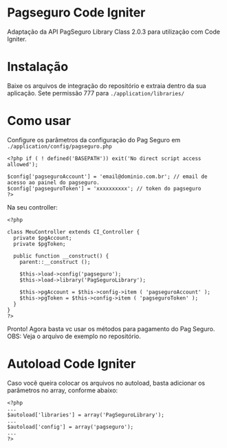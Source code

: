 Pagseguro Code Igniter
=====================

Adaptação da API PagSeguro Library Class 2.0.3 para utilização com Code Igniter.

Instalação
=====================

Baixe os arquivos de integração do repositório e extraia dentro da sua aplicação.
Sete permissão 777 para ``./application/libraries/``

Como usar
=====================

Configure os parâmetros da configuração do Pag Seguro em ``./application/config/pagseguro.php``

    <?php if ( ! defined('BASEPATH')) exit('No direct script access allowed');
    
    $config['pagseguroAccount'] = 'email@dominio.com.br'; // email de acesso ao painel do pagseguro.
    $config['pagseguroToken'] = 'xxxxxxxxxx'; // token do pagseguro
    ?>

Na seu controller:


    <?php
    
    class MeuController extends CI_Controller {
      private $pgAccount;
      private $pgToken;
      
      public function __construct() {
      	parent::__construct ();
        
        $this->load->config('pagseguro');
        $this->load->library('PagSeguroLibrary');
        
        $this->pgAccount = $this->config->item ( 'pagseguroAccount' );
        $this->pgToken = $this->config->item ( 'pagseguroToken' );
      }
    }
    ?>

Pronto! Agora basta vc usar os métodos para pagamento do Pag Seguro.
OBS: Veja o arquivo de exemplo no repositório.

Autoload Code Igniter
=====================

Caso você queira colocar os arquivos no autoload, basta adicionar os parâmetros no array, conforme abaixo:

    <?php
    ...
    $autoload['libraries'] = array('PagSeguroLibrary');
    ...
    $autoload['config'] = array('pagseguro');
    ...
    ?>
